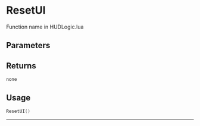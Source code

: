 # ResetUI
Function name in HUDLogic.lua
## Parameters

## Returns
`none`
## Usage
```lua
ResetUI()
```
---
